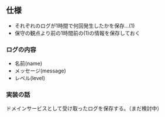 ## 仕様

* それぞれのログが1時間で何回発生したかを保存...(1)
* 保守の観点より前の1時間前の(1)の情報を保存しておく

### ログの内容
* 名前(name)
* メッセージ(message)
* レベル(level)

### 実装の話

ドメインサービスとして受け取ったログを保存する。（まだ検討中）